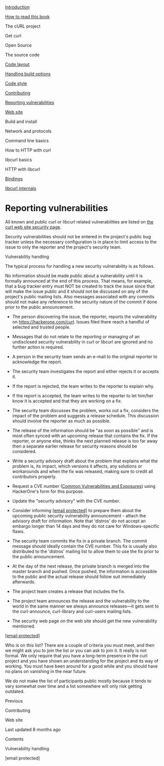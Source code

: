<a href="../index.html" class="link-a079aa82--primary-53a25e66--logoLink-10d08504"></a>





<a href="../index.html" class="link-a079aa82--primary-53a25e66--logoLink-10d08504"></a>





<a href="../index.html" class="navButton-94f2579c--navButtonClickable-161b88ca"><span class="text-4505230f--UIH300-2063425d--textContentFamily-49a318e1--navButtonLabel-14a4968f">Introduction</span></a>

<a href="../how-to-read.html" class="navButton-94f2579c--navButtonClickable-161b88ca"><span class="text-4505230f--UIH300-2063425d--textContentFamily-49a318e1--navButtonLabel-14a4968f">How to read this book</span></a>

<span class="text-4505230f--UIH300-2063425d--textContentFamily-49a318e1--navButtonLabel-14a4968f">The cURL project</span>

<span class="text-4505230f--UIH300-2063425d--textContentFamily-49a318e1--navButtonLabel-14a4968f">Get curl</span>

<span class="text-4505230f--UIH300-2063425d--textContentFamily-49a318e1--navButtonLabel-14a4968f">Open Source</span>

<span class="text-4505230f--UIH300-2063425d--textContentFamily-49a318e1--navButtonLabel-14a4968f">The source code</span>

<a href="layout.html" class="navButton-94f2579c--pageItemWithChildrenNested-2c5d8183--navButtonClickable-161b88ca"><span class="text-4505230f--UIH300-2063425d--textContentFamily-49a318e1--navButtonLabel-14a4968f">Code layout</span></a>

<a href="options.html" class="navButton-94f2579c--pageItemWithChildrenNested-2c5d8183--navButtonClickable-161b88ca"><span class="text-4505230f--UIH300-2063425d--textContentFamily-49a318e1--navButtonLabel-14a4968f">Handling build options</span></a>

<a href="style.html" class="navButton-94f2579c--pageItemWithChildrenNested-2c5d8183--navButtonClickable-161b88ca"><span class="text-4505230f--UIH300-2063425d--textContentFamily-49a318e1--navButtonLabel-14a4968f">Code style</span></a>

<a href="contributing.html" class="navButton-94f2579c--pageItemWithChildrenNested-2c5d8183--navButtonClickable-161b88ca"><span class="text-4505230f--UIH300-2063425d--textContentFamily-49a318e1--navButtonLabel-14a4968f">Contributing</span></a>

<a href="reportvuln.html" class="navButton-94f2579c--pageItemWithChildrenNested-2c5d8183--navButtonClickable-161b88ca--navButtonOpened-6a88552e"><span class="text-4505230f--UIH300-2063425d--textContentFamily-49a318e1--navButtonLabel-14a4968f">Reporting vulnerabilities</span></a>

<a href="web.html" class="navButton-94f2579c--pageItemWithChildrenNested-2c5d8183--navButtonClickable-161b88ca"><span class="text-4505230f--UIH300-2063425d--textContentFamily-49a318e1--navButtonLabel-14a4968f">Web site</span></a>

<span class="text-4505230f--UIH300-2063425d--textContentFamily-49a318e1--navButtonLabel-14a4968f">Build and install</span>

<span class="text-4505230f--UIH300-2063425d--textContentFamily-49a318e1--navButtonLabel-14a4968f">Network and protocols</span>

<span class="text-4505230f--UIH300-2063425d--textContentFamily-49a318e1--navButtonLabel-14a4968f">Command line basics</span>



<span class="text-4505230f--UIH300-2063425d--textContentFamily-49a318e1--navButtonLabel-14a4968f">How to HTTP with curl</span>

<span class="text-4505230f--UIH300-2063425d--textContentFamily-49a318e1--navButtonLabel-14a4968f">libcurl basics</span>

<span class="text-4505230f--UIH300-2063425d--textContentFamily-49a318e1--navButtonLabel-14a4968f">HTTP with libcurl</span>

<a href="../bindings.html" class="navButton-94f2579c--navButtonClickable-161b88ca"><span class="text-4505230f--UIH300-2063425d--textContentFamily-49a318e1--navButtonLabel-14a4968f">Bindings</span></a>

<a href="../internals.html" class="navButton-94f2579c--navButtonClickable-161b88ca"><span class="text-4505230f--UIH300-2063425d--textContentFamily-49a318e1--navButtonLabel-14a4968f">libcurl internals</span></a>

<a href="../bookindex.html" class="navButton-94f2579c--navButtonClickable-161b88ca"><span class="text-4505230f--UIH300-2063425d--textContentFamily-49a318e1--navButtonLabel-14a4968f"></span></a>





# <span class="text-4505230f--DisplayH900-bfb998fa--textContentFamily-49a318e1">Reporting vulnerabilities</span>

<span class="text-4505230f--UIH300-2063425d--textUIFamily-5ebd8e40--text-8ee2c8b2"></span>

<span class="text-4505230f--UIH300-2063425d--textUIFamily-5ebd8e40--text-8ee2c8b2"></span>

<span class="text-4505230f--TextH400-3033861f--textContentFamily-49a318e1"><span data-key="443a57f54eba47adbe3478de3f02d9fa"><span data-offset-key="443a57f54eba47adbe3478de3f02d9fa:0">All known and public curl or libcurl related vulnerabilities are listed on </span></span><a href="https://curl.se/docs/security.html" class="link-a079aa82--primary-53a25e66--link-faf6c434"><span data-key="008b0f63704f4e75bf1d8e3effa321b9"><span data-offset-key="008b0f63704f4e75bf1d8e3effa321b9:0">the curl web site security page</span></span></a><span data-key="9f445ab3bd7849d790dff635f8499d37"><span data-offset-key="9f445ab3bd7849d790dff635f8499d37:0">.</span></span></span>

<span class="text-4505230f--TextH400-3033861f--textContentFamily-49a318e1"><span data-key="7f00125dca9e4717a342b494910c9e93"><span data-offset-key="7f00125dca9e4717a342b494910c9e93:0">Security vulnerabilities should not be entered in the project's public bug tracker unless the necessary configuration is in place to limit access to the issue to only the reporter and the project's security team.</span></span></span>

<span class="text-4505230f--HeadingH700-04e1a2a3--textContentFamily-49a318e1"><span data-key="2551557298cd4aaa890265ba022ad622"><span data-offset-key="2551557298cd4aaa890265ba022ad622:0">Vulnerability handling</span></span></span>

<span class="text-4505230f--TextH400-3033861f--textContentFamily-49a318e1"><span data-key="d853eafbe3cc46b389938f5173b9efa1"><span data-offset-key="d853eafbe3cc46b389938f5173b9efa1:0">The typical process for handling a new security vulnerability is as follows.</span></span></span>

<span class="text-4505230f--TextH400-3033861f--textContentFamily-49a318e1"><span data-key="8212e23b8c264669a56c7a0fd19a0639"><span data-offset-key="8212e23b8c264669a56c7a0fd19a0639:0">No information should be made public about a vulnerability until it is formally announced at the end of this process. That means, for example, that a bug tracker entry must NOT be created to track the issue since that will make the issue public and it should not be discussed on any of the project's public mailing lists. Also messages associated with any commits should not make any reference to the security nature of the commit if done prior to the public announcement.</span></span></span>

- <span class="text-4505230f--TextH400-3033861f--textContentFamily-49a318e1"><span data-key="5369160656f94128a05adc802f35583c"><span data-offset-key="5369160656f94128a05adc802f35583c:0">The person discovering the issue, the reporter, reports the vulnerability on </span></span><a href="https://hackerone.com/curl" class="link-a079aa82--primary-53a25e66--link-faf6c434"><span data-key="15626069a10849868953935be4500489"><span data-offset-key="15626069a10849868953935be4500489:0">https://hackerone.com/curl</span></span></a><span data-key="b2de34cd5efe40cab2a1790d118402bb"><span data-offset-key="b2de34cd5efe40cab2a1790d118402bb:0">. Issues filed there reach a handful of selected and trusted people.</span></span></span>

- <span class="text-4505230f--TextH400-3033861f--textContentFamily-49a318e1"><span data-key="578cdb7abf4349e29832adb498842217"><span data-offset-key="578cdb7abf4349e29832adb498842217:0">Messages that do not relate to the reporting or managing of an undisclosed security vulnerability in curl or libcurl are ignored and no further action is required.</span></span></span>

- <span class="text-4505230f--TextH400-3033861f--textContentFamily-49a318e1"><span data-key="7a0d3fddb11d4d72bae3052a351b97ba"><span data-offset-key="7a0d3fddb11d4d72bae3052a351b97ba:0">A person in the security team sends an e-mail to the original reporter to acknowledge the report.</span></span></span>

- <span class="text-4505230f--TextH400-3033861f--textContentFamily-49a318e1"><span data-key="4b3315a907c5414294043ebdaef513cc"><span data-offset-key="4b3315a907c5414294043ebdaef513cc:0">The security team investigates the report and either rejects it or accepts it.</span></span></span>

- <span class="text-4505230f--TextH400-3033861f--textContentFamily-49a318e1"><span data-key="1721ea02798a4e77b742066ca9a9a5b9"><span data-offset-key="1721ea02798a4e77b742066ca9a9a5b9:0">If the report is rejected, the team writes to the reporter to explain why.</span></span></span>

- <span class="text-4505230f--TextH400-3033861f--textContentFamily-49a318e1"><span data-key="8cd6ae693bd74572ba0ded4a255a9e34"><span data-offset-key="8cd6ae693bd74572ba0ded4a255a9e34:0">If the report is accepted, the team writes to the reporter to let him/her know it is accepted and that they are working on a fix.</span></span></span>

- <span class="text-4505230f--TextH400-3033861f--textContentFamily-49a318e1"><span data-key="08ae23a518d6477abf0da8e8ab0c46af"><span data-offset-key="08ae23a518d6477abf0da8e8ab0c46af:0">The security team discusses the problem, works out a fix, considers the impact of the problem and suggests a release schedule. This discussion should involve the reporter as much as possible.</span></span></span>

- <span class="text-4505230f--TextH400-3033861f--textContentFamily-49a318e1"><span data-key="7fd20831fa7d4894a5de84824c11043e"><span data-offset-key="7fd20831fa7d4894a5de84824c11043e:0">The release of the information should be "as soon as possible" and is most often synced with an upcoming release that contains the fix. If the reporter, or anyone else, thinks the next planned release is too far away then a separate earlier release for security reasons should be considered.</span></span></span>

- <span class="text-4505230f--TextH400-3033861f--textContentFamily-49a318e1"><span data-key="42a69653010646b382d24cc89ab6f4b3"><span data-offset-key="42a69653010646b382d24cc89ab6f4b3:0">Write a security advisory draft about the problem that explains what the problem is, its impact, which versions it affects, any solutions or workarounds and when the fix was released, making sure to credit all contributors properly.</span></span></span>

- <span class="text-4505230f--TextH400-3033861f--textContentFamily-49a318e1"><span data-key="0f907b37b96740c0ba57609234bfd4a3"><span data-offset-key="0f907b37b96740c0ba57609234bfd4a3:0">Request a CVE number (</span></span><a href="https://en.wikipedia.org/wiki/Common_Vulnerabilities_and_Exposures" class="link-a079aa82--primary-53a25e66--link-faf6c434"><span data-key="dd635d746d09439bb6473e130c4ec9f6"><span data-offset-key="dd635d746d09439bb6473e130c4ec9f6:0">Common Vulnerabilities and Exposures</span></span></a><span data-key="f372ec6eb8f34664a96cd744f086711c"><span data-offset-key="f372ec6eb8f34664a96cd744f086711c:0">) using HackerOne's form for this purpose.</span></span></span>

- <span class="text-4505230f--TextH400-3033861f--textContentFamily-49a318e1"><span data-key="69fb84f19b584a60b35b6faab1888d93"><span data-offset-key="69fb84f19b584a60b35b6faab1888d93:0">Update the "security advisory" with the CVE number.</span></span></span>

- <span class="text-4505230f--TextH400-3033861f--textContentFamily-49a318e1"><span data-key="0f803c7880a642a191aad600e4f09662"><span data-offset-key="0f803c7880a642a191aad600e4f09662:0">Consider informing </span></span><a href="https://oss-security.openwall.org/wiki/mailing-lists/distros" class="link-a079aa82--primary-53a25e66--link-faf6c434"><span data-key="f03ab55977c04cc4b5f6c6c0b11a5530"><span data-offset-key="f03ab55977c04cc4b5f6c6c0b11a5530:0"><span class="__cf_email__" data-cfemail="9ffbf6ecebedf0ecdff0effaf1e8fef3f3">[email protected]</span></span></span></a><span data-key="9aea5fc287994da7ba521b729613008d"><span data-offset-key="9aea5fc287994da7ba521b729613008d:0"> to prepare them about the upcoming public security vulnerability announcement - attach the advisory draft for information. Note that 'distros' do not accept an embargo longer than 14 days and they do not care for Windows-specific flaws.</span></span></span>

- <span class="text-4505230f--TextH400-3033861f--textContentFamily-49a318e1"><span data-key="88a10b89fa3344df82d1b3a1c352a72b"><span data-offset-key="88a10b89fa3344df82d1b3a1c352a72b:0">The security team commits the fix in a private branch. The commit message should ideally contain the CVE number. This fix is usually also distributed to the 'distros' mailing list to allow them to use the fix prior to the public announcement.</span></span></span>

- <span class="text-4505230f--TextH400-3033861f--textContentFamily-49a318e1"><span data-key="e0d0f991d5414c98ad2fc70196d8637c"><span data-offset-key="e0d0f991d5414c98ad2fc70196d8637c:0">At the day of the next release, the private branch is merged into the master branch and pushed. Once pushed, the information is accessible to the public and the actual release should follow suit immediately afterwards.</span></span></span>

- <span class="text-4505230f--TextH400-3033861f--textContentFamily-49a318e1"><span data-key="674782b5a9e7436a84bbe589723c5ef8"><span data-offset-key="674782b5a9e7436a84bbe589723c5ef8:0">The project team creates a release that includes the fix.</span></span></span>

- <span class="text-4505230f--TextH400-3033861f--textContentFamily-49a318e1"><span data-key="7e7ca4a77ded41a9be610b0b4c8687c5"><span data-offset-key="7e7ca4a77ded41a9be610b0b4c8687c5:0">The project team announces the release and the vulnerability to the world in the same manner we always announce releases—it gets sent to the curl-announce, curl-library and curl-users mailing lists.</span></span></span>

- <span class="text-4505230f--TextH400-3033861f--textContentFamily-49a318e1"><span data-key="033c9af657824531b293659d844fb041"><span data-offset-key="033c9af657824531b293659d844fb041:0">The security web page on the web site should get the new vulnerability mentioned.</span></span></span>

<span class="text-4505230f--HeadingH700-04e1a2a3--textContentFamily-49a318e1"><span data-key="ac705c36c1d54af4b9a9947c40fbe334"><span data-offset-key="ac705c36c1d54af4b9a9947c40fbe334:0"><a href="../cdn-cgi/l/email-protection.html" class="__cf_email__">[email protected]</a></span></span></span>

<span class="text-4505230f--TextH400-3033861f--textContentFamily-49a318e1"><span data-key="b0fd2fc77dc74275b4c0d6c1149eb22c"><span data-offset-key="b0fd2fc77dc74275b4c0d6c1149eb22c:0">Who is on this list? There are a couple of criteria you must meet, and then we might ask you to join the list or you can ask to join it. It really is not formal. We only require that you have a long-term presence in the curl project and you have shown an understanding for the project and its way of working. You must have been around for a good while and you should have no plans on vanishing in the near future.</span></span></span>

<span class="text-4505230f--TextH400-3033861f--textContentFamily-49a318e1"><span data-key="9231c5e5669742eea7aa70e8b94238ef"><span data-offset-key="9231c5e5669742eea7aa70e8b94238ef:0">We do not make the list of participants public mostly because it tends to vary somewhat over time and a list somewhere will only risk getting outdated.</span></span></span>

<a href="contributing.html" class="reset-3c756112--card-6570f064--whiteCard-fff091a4--cardPrevious-56a5e674"></a>

<span class="text-4505230f--TextH200-a3425406--textContentFamily-49a318e1">Previous</span>

<span class="text-4505230f--UIH400-4e41e82a--textContentFamily-49a318e1">Contributing</span>

<a href="web.html" class="reset-3c756112--card-6570f064--whiteCard-fff091a4--cardNext-19241c42"></a>


<span class="text-4505230f--UIH400-4e41e82a--textContentFamily-49a318e1">Web site</span>



<span class="text-4505230f--TextH200-a3425406--textContentFamily-49a318e1">Last updated 8 months ago</span>



<span class="text-4505230f--InfoH100-1e92e1d1--textContentFamily-49a318e1">Contents</span>

<a href="reportvuln.html#vulnerability-handling" class="reset-3c756112--menuItem-aa02f6ec--menuItemLight-757d5235--menuItemInline-173bdf97--pageTocItem-f4427024"></a>

<span class="text-4505230f--UIH300-2063425d--textContentFamily-49a318e1"><span class="text-4505230f--UIH200-50ead35f--textContentFamily-49a318e1">Vulnerability handling</span></span>

<a href="reportvuln.html#curl-security-haxx-se" class="reset-3c756112--menuItem-aa02f6ec--menuItemLight-757d5235--menuItemInline-173bdf97--pageTocItem-f4427024"></a>

<span class="text-4505230f--UIH300-2063425d--textContentFamily-49a318e1"><span class="text-4505230f--UIH200-50ead35f--textContentFamily-49a318e1"><span class="__cf_email__" data-cfemail="b9dacccbd594cadcdacccbd0cdc0f9d1d8c1c197cadc">\[email protected\]</span></span></span>
